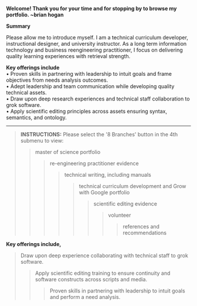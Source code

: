 
**Welcome! Thank you for your time and for stopping by to browse my portfolio. ~brian hogan**  

**Summary**

Please allow me to introduce myself. I am a technical curriculum developer, instructional designer, and university instructor. As a long term information technology and business reengineering practitioner, I focus on delivering quality learning experiences with retrieval strength.  
 
**Key offerings include**  
• Proven skills in partnering with leadership to intuit goals and frame objectives from needs analysis outcomes.  
• Adept leadership and team communication while developing quality technical assets.  
• Draw upon deep research experiences and technical staff collaboration to grok software.  
• Apply scientific editing principles across assets ensuring syntax, semantics, and ontology.  

---------
> **INSTRUCTIONS:** Please select the '8 Branches' button in the 4th submenu to view:  
>> master of science portfolio  
>>> re-engineering practitioner evidence  
>>>> technical writing, including manuals  
>>>>> technical curriculum development and Grow with Google portfolio  
>>>>>> scientific editing evidence  
>>>>>>> volunteer  
>>>>>>>> references and recommendations  

**Key offerings include,**  
> Draw upon deep experience collaborating with technical staff to grok software.  
>> Apply scientific editing training to ensure continuity and software constructs across scripts and media.  
>>> Proven skills in partnering with leadership to intuit goals and perform a need analysis.  
